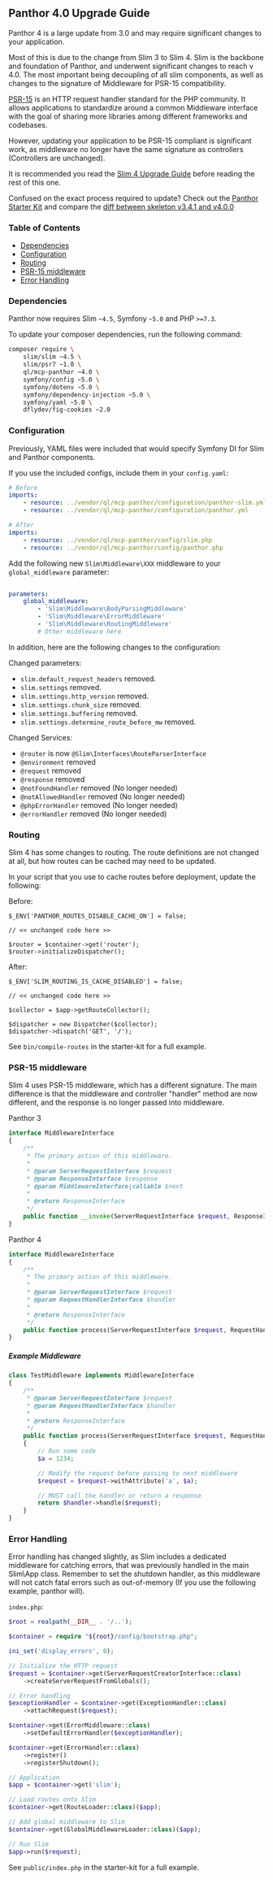 ## Panthor 4.0 Upgrade Guide

Panthor 4 is a large update from 3.0 and may require significant changes to your application.

Most of this is due to the change from Slim 3 to Slim 4. Slim is the backbone and foundation of Panthor,
and underwent significant changes to reach v 4.0. The most important being decoupling of all slim components,
as well as changes to the signature of Middleware for PSR-15 compatibility.

[PSR-15](http://www.php-fig.org/psr/psr-15/) is an HTTP request handler standard for the PHP community. It allows
applications to standardize around a common Middleware interface with the goal of sharing more libraries among
different frameworks and codebases.

However, updating your application to be PSR-15 compliant is significant work, as middleware no longer have the same
signature as controllers (Controllers are unchanged).

It is recommended you read the [Slim 4 Upgrade Guide](http://www.slimframework.com/docs/v4/start/upgrade.html) before
reading the rest of this one.

Confused on the exact process required to update? Check out the [Panthor Starter Kit](./starter-kit)
and compare the [diff between skeleton v3.4.1 and v4.0.0](https://github.com/quickenloans/panthor-skeleton/compare/3.4.1...4.0.0)

### Table of Contents
- [Dependencies](#dependencies)
- [Configuration](#configuration)
- [Routing](#routing)
- [PSR-15 middleware](#psr-15-middleware)
- [Error Handling](#error-handling)

### Dependencies

Panthor now requires Slim `~4.5`, Symfony `~5.0` and PHP `>=7.3`.

To update your composer dependencies, run the following command:
```bash
composer require \
    slim/slim ~4.5 \
    slim/psr7 ~1.0 \
    ql/mcp-panthor ~4.0 \
    symfony/config ~5.0 \
    symfony/dotenv ~5.0 \
    symfony/dependency-injection ~5.0 \
    symfony/yaml ~5.0 \
    dflydev/fig-cookies ~2.0
```

### Configuration

Previously, YAML files were included that would specify Symfony DI for Slim and Panthor components.

If you use the included configs, include them in your `config.yaml`:
```yaml
# Before
imports:
    - resource: ../vendor/ql/mcp-panthor/configuration/panthor-slim.yml
    - resource: ../vendor/ql/mcp-panthor/configuration/panthor.yml

# After
imports:
    - resource: ../vendor/ql/mcp-panthor/config/slim.php
    - resource: ../vendor/ql/mcp-panthor/config/panthor.php

```

Add the following new `Slim\Middleware\XXX` middleware to your `global_middleware` parameter:
```yaml

parameters:
    global_middleware:
        - 'Slim\Middleware\BodyParsingMiddleware'
        - 'Slim\Middleware\ErrorMiddleware'
        - 'Slim\Middleware\RoutingMiddleware'
        # Other middleware here
```

In addition, here are the following changes to the configuration:

Changed parameters:
- `slim.default_request_headers` removed.
- `slim.settings` removed.
- `slim.settings.http_version` removed.
- `slim.settings.chunk_size` removed.
- `slim.settings.buffering` removed.
- `slim.settings.determine_route_before_mw` removed.

Changed Services:
- `@router` is now `@Slim\Interfaces\RouteParserInterface`
- `@environment` removed
- `@request` removed
- `@response` removed
- `@notFoundHandler` removed (No longer needed)
- `@notAllowedHandler` removed (No longer needed)
- `@phpErrorHandler` removed (No longer needed)
- `@errorHandler` removed (No longer needed)

### Routing

Slim 4 has some changes to routing. The route definitions are not changed at all, but how routes can be cached
may need to be updated.

In your script that you use to cache routes before deployment, update the following:

Before:
```
$_ENV['PANTHOR_ROUTES_DISABLE_CACHE_ON'] = false;

// << unchanged code here >>

$router = $container->get('router');
$router->initializeDispatcher();
```

After:
```
$_ENV['SLIM_ROUTING_IS_CACHE_DISABLED'] = false;

// << unchanged code here >>

$collector = $app->getRouteCollector();

$dispatcher = new Dispatcher($collector);
$dispatcher->dispatch('GET', '/');
```

See `bin/compile-routes` in the starter-kit for a full example.

### PSR-15 middleware

Slim 4 uses PSR-15 middleware, which has a different signature. The main difference is that the middleware and controller "handler"
method are now different, and the response is no longer passed into middleware.

Panthor 3
```php
interface MiddlewareInterface
{
    /**
     * The primary action of this middleware.
     *
     * @param ServerRequestInterface $request
     * @param ResponseInterface $response
     * @param MiddlewareInterface|callable $next
     *
     * @return ResponseInterface
     */
    public function __invoke(ServerRequestInterface $request, ResponseInterface $response, callable $next);
}
```

Panthor 4
```php
interface MiddlewareInterface
{
    /**
     * The primary action of this middleware.
     *
     * @param ServerRequestInterface $request
     * @param RequestHandlerInterface $handler
     *
     * @return ResponseInterface
     */
    public function process(ServerRequestInterface $request, RequestHandlerInterface $handler): ResponseInterface;
}
```

##### Example Middleware

```php
class TestMiddleware implements MiddlewareInterface
{
    /**
     * @param ServerRequestInterface $request
     * @param RequestHandlerInterface $handler
     *
     * @return ResponseInterface
     */
    public function process(ServerRequestInterface $request, RequestHandlerInterface $handler): ResponseInterface
    {
        // Run some code
        $a = 1234;

        // Modify the request before passing to next middleware
        $request = $request->withAttribute('a', $a);

        // MUST call the handler or return a response
        return $handler->handle($request);
    }
}
```

### Error Handling

Error handling has changed slightly, as Slim includes a dedicated middleware for catching errors, that was previously
handled in the main Slim\App class. Remember to set the shutdown handler, as this middleware will not catch fatal errors
such as out-of-memory (If you use the following example, panthor will).

`index.php`:

```php
$root = realpath(__DIR__ . '/..');

$container = require "${root}/config/bootstrap.php";

ini_set('display_errors', 0);

// Initialize the HTTP request
$request = $container->get(ServerRequestCreatorInterface::class)
    ->createServerRequestFromGlobals();

// Error handling
$exceptionHandler = $container->get(ExceptionHandler::class)
    ->attachRequest($request);

$container->get(ErrorMiddleware::class)
    ->setDefaultErrorHandler($exceptionHandler);

$container->get(ErrorHandler::class)
    ->register()
    ->registerShutdown();

// Application
$app = $container->get('slim');

// Load routes onto Slim
$container->get(RouteLoader::class)($app);

// Add global middleware to Slim
$container->get(GlobalMiddlewareLoader::class)($app);

// Run Slim
$app->run($request);
```

See `public/index.php` in the starter-kit for a full example.
